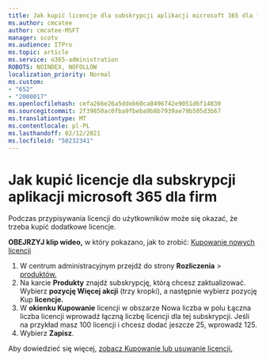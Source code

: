```yaml
---
title: Jak kupić licencje dla subskrypcji aplikacji microsoft 365 dla firm
ms.author: cmcatee
author: cmcatee-MSFT
manager: scotv
ms.audience: ITPro
ms.topic: article
ms.service: o365-administration
ROBOTS: NOINDEX, NOFOLLOW
localization_priority: Normal
ms.custom:
- "652"
- "2000017"
ms.openlocfilehash: cefa266e26a5ddeb60ca0496742e9051d6f14830
ms.sourcegitcommit: 2f39850ac0fba9fbeba9b8b7939ae79b505d3b67
ms.translationtype: MT
ms.contentlocale: pl-PL
ms.lasthandoff: 02/12/2021
ms.locfileid: "50232341"
---
```

# <a name="how-to-buy-licenses-for-your-microsoft-365-apps-for-business-subscription"></a>Jak kupić licencje dla subskrypcji aplikacji microsoft 365 dla firm

Podczas przypisywania licencji do użytkowników może się okazać, że trzeba kupić dodatkowe licencje.

**OBEJRZYJ klip wideo,** w który pokazano, jak to zrobić: [Kupowanie nowych licencji](https://go.microsoft.com/fwlink/p/?linkid=2154857)
  
1. W centrum administracyjnym przejdź do strony **Rozliczenia**  >  [produktów.](https://go.microsoft.com/fwlink/p/?linkid=842054)
2. Na karcie **Produkty** znajdź subskrypcję, którą chcesz zaktualizować. Wybierz **pozycję Więcej akcji** (trzy kropki), a następnie wybierz pozycję Kup **licencje.**
3. W **okienku Kupowanie**  licencji w obszarze  Nowa liczba w polu Łączna liczba licencji wprowadź łączną liczbę licencji dla tej subskrypcji. Jeśli na przykład masz 100 licencji i chcesz dodać jeszcze 25, wprowadź 125.
4. Wybierz **Zapisz**.

Aby dowiedzieć się więcej, [zobacz Kupowanie lub usuwanie licencji.](https://docs.microsoft.com/microsoft-365/commerce/licenses/buy-licenses)